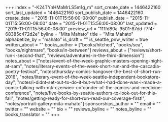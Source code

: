 +++
index = "-K24TYnHMaMrLS5m1g_m"
sort_create_date = 1446422160
sort_last_updated = 1446422160
sort_publish_date = 1446422160
create_date = "2015-11-01T15:56:00-08:00"
publish_date = "2015-11-01T15:56:00-08:00"
date = "2015-11-01T15:56:00-08:00"
last_updated = "2015-11-01T15:56:00-08:00"
preview_url = "111fd80a-9501-87dd-f7f4-68385c472d2e"
byline = "Mita Mahato"
title = "Mita Mahato"
alphabetize_by = "mahato"
is_draft = ""
is_seattle_pnw_writer = true
written_about = ""
books_author = ["books/hitched", "books/sea", "books/nightmare", "books/in-between"]
reviews_about = ["reviews/short-run-i-second-that", "reviews/adventures-in-the-third-dimension"]
notes_about = ["notes/event-of-the-week-graphic-masters-opening-night-at-sam", "notes/literary-events-of-the-week-short-run-and-the-cascadia-poetry-festival", "notes/thursday-comics-hangover-the-best-of-short-run-2016", "notes/literary-event-of-the-week-seattle-independent-bookstore-day", "notes/i-didnt-set-out-to-do-it-but-what-i-had-done-was-i-made-a-comic-talking-with-mk-czerwiec-cofounder-of-the-comics-and-medicine-conference", "notes/five-books-by-seattle-authors-to-look-out-for-this-fall", "notes/getting-ready-for-short-run-read-our-coverage-first!", "notes/portrait-gallery-mita-mahato"]
sponsorships_author = ""
email = ""
twitter = ""
website = ""
bio = ""
reviews_byline = ""
notes_byline = ""
books_translator = ""
+++
